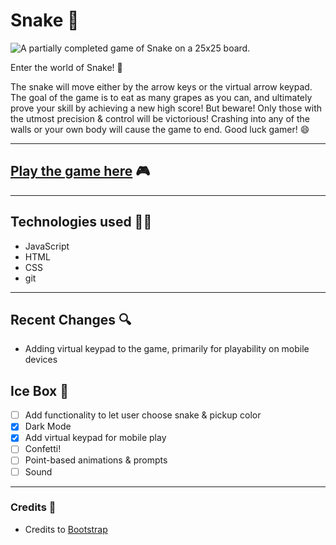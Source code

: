  #  Snake 🐍 

![A partially completed game of Snake on a 25x25 board.](https://i.imgur.com/IeQOEi3.png)

 Enter the world of Snake! 🐍 
 
 The snake will move either by the arrow keys or the virtual arrow keypad. The goal of the game is to eat as many grapes as you can, and ultimately prove your skill by achieving a new high score! But beware! Only those with the utmost precision & control will be victorious! Crashing into any of the walls or your own body will cause the game to end. Good luck gamer! 😄

---

## [Play the game here](https://snake-is-cool.surge.sh/) 🎮

---

## Technologies used 🧑‍💻

- JavaScript
- HTML
- CSS
- git

---

## Recent Changes 🔍

- Adding virtual keypad to the game, primarily for playability on mobile devices

## Ice Box 🥶

- [ ] Add functionality to let user choose snake & pickup color
- [x] Dark Mode
- [x] Add virtual keypad for mobile play
- [ ] Confetti!
- [ ] Point-based animations & prompts
- [ ] Sound

---

### Credits 🎥

- Credits to [Bootstrap](https://getbootstrap.com/docs/5.1/getting-started/introduction/) 